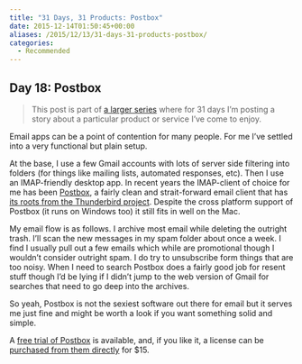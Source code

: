 ```yaml
---
title: "31 Days, 31 Products: Postbox"
date: 2015-12-14T01:50:45+00:00
aliases: /2015/12/13/31-days-31-products-postbox/
categories:
  - Recommended
---
```


## Day 18: Postbox

> This post is part of [a larger series][1] where for 31 days I&#8217;m posting a story about a particular product or service I&#8217;ve come to enjoy.

Email apps can be a point of contention for many people. For me I&#8217;ve settled into a very functional but plain setup.

At the base, I use a few Gmail accounts with lots of server side filtering into folders (for things like mailing lists, automated responses, etc). Then I use an IMAP-friendly desktop app. In recent years the IMAP-client of choice for me has been [Postbox][2], a fairly clean and strait-forward email client that has [its roots from the Thunderbird project][3]. Despite the cross platform support of Postbox (it runs on Windows too) it still fits in well on the Mac.

My email flow is as follows. I archive most email while deleting the outright trash. I&#8217;ll scan the new messages in my spam folder about once a week. I find I usually pull out a few emails which while are promotional though I wouldn&#8217;t consider outright spam. I do try to unsubscribe form things that are too noisy. When I need to search Postbox does a fairly good job for resent stuff though I&#8217;d be lying if I didn&#8217;t jump to the web version of Gmail for searches that need to go deep into the archives.

So yeah, Postbox is not the sexiest software out there for email but it serves me just fine and might be worth a look if you want something solid and simple.

A [free trial of Postbox][4] is available, and, if you like it, a license can be [purchased from them directly][5] for $15.

[1]: http://mikezornek.com/2015/11/24/31-days-31-products-launch-post/
[2]: https://www.postbox-inc.com
[3]: http://kb.mozillazine.org/Email_clients_based_on_Thunderbird
[4]: https://www.postbox-inc.com/download
[5]: https://www.postbox-inc.com/store
